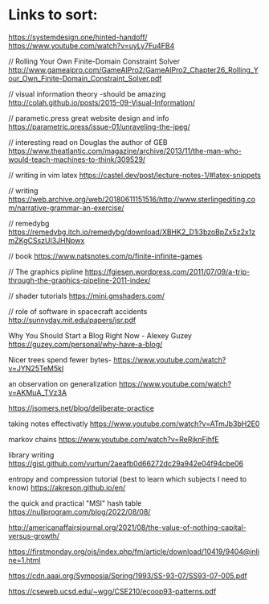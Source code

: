 # Links to sort:

https://systemdesign.one/hinted-handoff/
https://www.youtube.com/watch?v=uyLy7Fu4FB4

// Rolling Your Own Finite-Domain Constraint Solver
http://www.gameaipro.com/GameAIPro2/GameAIPro2_Chapter26_Rolling_Your_Own_Finite-Domain_Constraint_Solver.pdf

// visual information theory -should be amazing 
http://colah.github.io/posts/2015-09-Visual-Information/

// parametic.press great website design and info
https://parametric.press/issue-01/unraveling-the-jpeg/

// interesting read on Douglas the author of GEB
https://www.theatlantic.com/magazine/archive/2013/11/the-man-who-would-teach-machines-to-think/309529/

// writing in vim latex 
https://castel.dev/post/lecture-notes-1/#latex-snippets

// writing
https://web.archive.org/web/20180611151516/http://www.sterlingediting.com/narrative-grammar-an-exercise/

// remedybg 
https://remedybg.itch.io/remedybg/download/XBHK2_D1i3bzoBpZx5z2x1zmZKgCSszUl3JHNpwx

// book
https://www.natsnotes.com/p/finite-infinite-games

// The graphics pipline
https://fgiesen.wordpress.com/2011/07/09/a-trip-through-the-graphics-pipeline-2011-index/

// shader tutorials 
https://mini.gmshaders.com/

// role of software in spacecraft accidents 
http://sunnyday.mit.edu/papers/jsr.pdf



Why You Should Start a Blog Right Now - Alexey Guzey
https://guzey.com/personal/why-have-a-blog/

Nicer trees spend fewer bytes- 
https://www.youtube.com/watch?v=JYN25TeM5kI

an observation on generalization
https://www.youtube.com/watch?v=AKMuA_TVz3A

https://jsomers.net/blog/deliberate-practice

taking notes effectivatly 
https://www.youtube.com/watch?v=ATmJb3bH2E0

markov chains 
https://www.youtube.com/watch?v=ReRjknFjhfE

library writing 
https://gist.github.com/vurtun/2aeafb0d66272dc29a942e04f94cbe06

entropy and compression tutorial (best to learn which subjects I need to know) 
https://akreson.github.io/en/

the quick and practical "MSI" hash table
https://nullprogram.com/blog/2022/08/08/

http://americanaffairsjournal.org/2021/08/the-value-of-nothing-capital-versus-growth/


https://firstmonday.org/ojs/index.php/fm/article/download/10419/9404@inline=1.html

https://cdn.aaai.org/Symposia/Spring/1993/SS-93-07/SS93-07-005.pdf

https://cseweb.ucsd.edu/~wgg/CSE210/ecoop93-patterns.pdf

